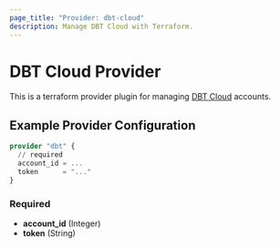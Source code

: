 ```yaml
---
page_title: "Provider: dbt-cloud"
description: Manage DBT Cloud with Terraform.
---
```


# DBT Cloud Provider

This is a terraform provider plugin for managing [DBT Cloud](https://cloud.getdbt.com/) accounts.

## Example Provider Configuration

```terraform
provider "dbt" {
  // required
  account_id = ...
  token      = "..."
}
```

### Required

- **account_id** (Integer)
- **token** (String)
 
